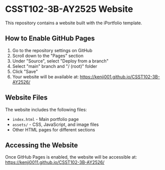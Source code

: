 # CSST102-3B-AY2525 Website

This repository contains a website built with the iPortfolio template.

## How to Enable GitHub Pages

1. Go to the repository settings on GitHub
2. Scroll down to the "Pages" section
3. Under "Source", select "Deploy from a branch"
4. Select "main" branch and "/ (root)" folder
5. Click "Save"
6. Your website will be available at: https://kenji001.github.io/CSST102-3B-AY2526/

## Website Files

The website includes the following files:
- `index.html` - Main portfolio page
- `assets/` - CSS, JavaScript, and image files
- Other HTML pages for different sections

## Accessing the Website

Once GitHub Pages is enabled, the website will be accessible at:
https://kenji0011.github.io/CSST102-3B-AY2526/
